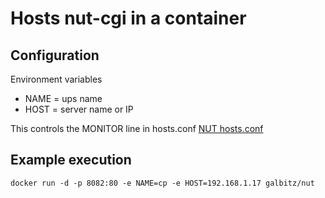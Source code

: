 # Hosts nut-cgi in a container


## Configuration
Environment variables
- NAME = ups name
- HOST = server name or IP

This controls the MONITOR line in hosts.conf
[NUT hosts.conf](https://man.archlinux.org/man/extra/nut/hosts.conf.5.en)

## Example execution
`docker run -d -p 8082:80 -e NAME=cp -e HOST=192.168.1.17 galbitz/nut`
